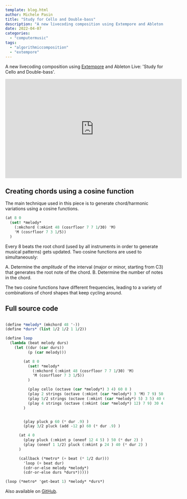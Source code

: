 ```yaml
---
template: blog.html
author: Michele Pasin
title: "Study for Cello and Double-bass"
description: "A new livecoding composition using Extempore and Ableton Live."
date: 2022-04-07
categories: 
  - "computermusic"
tags: 
  - "algorithmiccomposition"
  - "extempore"
---
```



A new livecoding composition using [Extempore](https://extemporelang.github.io/) and Ableton Live: 'Study for Cello and Double-bass'. 

<iframe width="560" height="315" src="https://www.youtube.com/embed/VR6lMsECEQc" title="YouTube video player" frameborder="0" allow="accelerometer; autoplay; clipboard-write; encrypted-media; gyroscope; picture-in-picture" allowfullscreen></iframe>

## Creating chords using a cosine function

The main technique used in this piece is to generate chord/harmonic variations using a cosine functions. 

```scheme
(at 8 0 
  (set! *melody* 
    (:mkchord (:mkint 48 (cosrfloor 7 7 1/30) 'M)   
    'M (cosrfloor 7 3 1/5))
  )
```

Every 8 beats the root chord (used by all instruments in order to generate musical patterns) gets updated. Two cosine functions are used to simultaneously: 

A. Determine the *amplitude* of the interval (major or minor, starting from C3) that generates the root note of the chord.
B. Determine the number of notes in the chord. 

The two cosine functions have different frequencies, leading to a variety of combinations of chord shapes that keep cycling around. 


## Full source code

```scheme

(define *melody* (mkchord 48 '-))
(define *durs* (list 1/2 1/2 1 1/2))

(define loop
  (lambda (beat melody durs)
    (let ((dur (car durs)) 
          (p (car melody)))

        (at 8 0 
          (set! *melody* 
            (:mkchord (:mkint 48 (cosrfloor 7 7 1/30) 'M)   
            'M (cosrfloor 7 3 1/5))
          )

          (play cello (octave (car *melody*) 3 4) 60 8 )
          (play 2 strings (octave (:mkint (car *melody*) 3 'M) 7 9) 50 8 )
          (play 5/2 strings (octave (:mkint (car *melody*) 5) 3 5) 40 6 )
          (play 4 strings (octave (:mkint (car *melody*) 12) 7 9) 30 4 )
        ) 


        (play pluck p 60 (* dur .9) )
        (play 3/2 pluck (add -12 p) 60 (* dur .9) )

      (at 4 0 
        (play pluck (:mkint p (oneof 12 4 5) ) 50 (* dur 2) )
        (play (oneof 1 1/2) pluck (:mkint p 24 ) 40 (* dur 2) )
      )

      (callback (*metro* (+ beat (* 1/2 dur))) 
        'loop (+ beat dur)
        (cdr-or-else melody *melody*)
        (cdr-or-else durs *durs*)))))

(loop (*metro* 'get-beat 1) *melody* *durs*)

```

Also available on [GitHub](https://github.com/lambdamusic/The-Musical-Code/blob/main/works/2022-04-study-cello-double-bass.xtm).